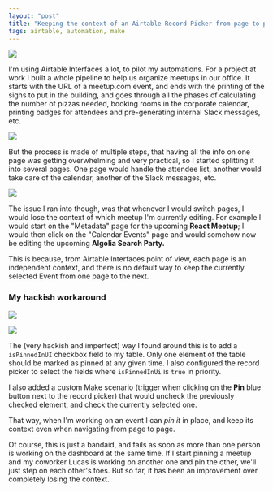```yaml
---
layout: "post"
title: "Keeping the context of an Airtable Record Picker from page to page"
tags: airtable, automation, make
---
```


![](/img/files/2025-03-04-airtable-record-picker-context/header.png)

I'm using Airtable Interfaces a lot, to pilot my automations. For a project at work I built a whole pipeline to help us organize meetups in our office. It starts with the URL of a meetup.com event, and ends with the printing of the signs to put in the building, and goes through all the phases of calculating the number of pizzas needed, booking rooms in the corporate calendar, printing badges for attendees and pre-generating internal Slack messages, etc.

![](/img/files/2025-03-04-airtable-record-picker-context/01-a23907ad11.png)

But the process is made of multiple steps, that having all the info on one page was getting overwhelming and very practical, so I started splitting it into several pages. One page would handle the attendee list, another would take care of the calendar, another of the Slack messages, etc.

![](/img/files/2025-03-04-airtable-record-picker-context/02-2897e70403.png)

The issue I ran into though, was that whenever I would switch pages, I would lose the context of which meetup I'm currently editing. For example I would start on the "Metadata" page for the upcoming **React Meetup**; I would then click on the "Calendar Events" page and would somehow now be editing the upcoming **Algolia Search Party.**

This is because, from Airtable Interfaces point of view, each page is an independent context, and there is no default way to keep the currently selected Event from one page to the next.

### My hackish workaround

![](/img/files/2025-03-04-airtable-record-picker-context/03-6b43f05c8b.png)

![](/img/files/2025-03-04-airtable-record-picker-context/04-69868b2304.png)

The (very hackish and imperfect) way I found around this is to add a `isPinnedInUI` checkbox field to my table. Only one element of the table should be marked as pinned at any given time. I also configured the record picker to select the fields where `isPinnedInUi` is `true` in priority.

I also added a custom Make scenario (trigger when clicking on the **Pin** blue button next to the record picker) that would uncheck the previously checked element, and check the currently selected one.

That way, when I'm working on an event I can _pin it_ in place, and keep its context even when navigating from page to page.

Of course, this is just a bandaid, and fails as soon as more than one person is working on the dashboard at the same time. If I start pinning a meetup and my coworker Lucas is working on another one and pin the other, we'll just step on each other's toes. But so far, it has been an improvement over completely losing the context.
